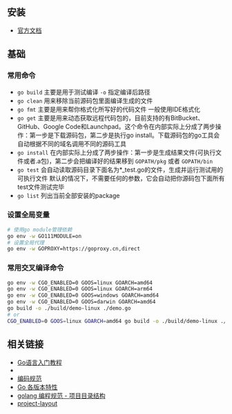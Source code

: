 ## 安装

- [官方文档](https://go.dev/doc/install)

## 基础

### 常用命令

- `go build` 主要是用于测试编译 `-o` 指定编译后路径
- `go clean` 用来移除当前源码包里面编译生成的文件
- `go fmt`  主要是用来帮你格式化所写好的代码文件 一般使用IDE格式化
- `go get` 主要是用来动态获取远程代码包的，目前支持的有BitBucket、GitHub、Google Code和Launchpad。这个命令在内部实际上分成了两步操作：第一步是下载源码包，第二步是执行go install。下载源码包的go工具会自动根据不同的域名调用不同的源码工具
- `go install` 在内部实际上分成了两步操作：第一步是生成结果文件(可执行文件或者.a包)，第二步会把编译好的结果移到 `GOPATH/pkg` 或者 `GOPATH/bin`
- `go test` 会自动读取源码目录下面名为*_test.go的文件，生成并运行测试用的可执行文件 默认的情况下，不需要任何的参数，它会自动把你源码包下面所有test文件测试完毕
- `go list` 列出当前全部安装的package

### 设置全局变量

```bash
# 使用go module管理依赖
go env -w GO111MODULE=on
# 设置全局代理
go env -w GOPROXY=https://goproxy.cn,direct
```

### 常用交叉编译命令

```bash
go env -w CGO_ENABLED=0 GOOS=linux GOARCH=amd64
go env -w CGO_ENABLED=0 GOOS=linux GOARCH=arm64
go env -w CGO_ENABLED=0 GOOS=windows GOARCH=amd64
go env -w CGO_ENABLED=0 GOOS=darwin GOARCH=amd64
go build -o ./build/demo-linux ./demo.go 
# or
CGO_ENABLED=0 GOOS=linux GOARCH=amd64 go build -o ./build/demo-linux ./demo.go 
```
## 相关链接

- [Go语言入门教程](https://c.biancheng.net/golang/)
- [](https://github.com/zc2638/go-standard/tree/main)
- [编码规范](https://github.com/xxjwxc/uber_go_guide_cn)
- [Go 各版本特性](https://github.com/guyan0319/golang_development_notes/blob/master/zh/1.6.md)
- [golang 编程规范 - 项目目录结构](https://makeoptim.com/golang/standards/project-layout/)
- [project-layout](https://github.com/golang-standards/project-layout/blob/master/README_zh.md)